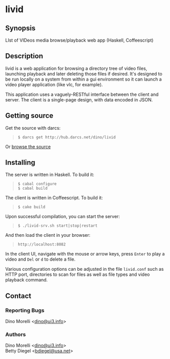 # livid


## Synopsis

LIst of VIDeos media browse/playback web app (Haskell, Coffeescript)


## Description

livid is a web application for browsing a directory tree of
video files, launching playback and later deleting those files if
desired. It's designed to be run locally on a system from within a
gui environment so it can launch a video player application (like
vlc, for example).

This application uses a vaguely-RESTful interface between the client
and server. The client is a single-page design, with data encoded
in JSON.


## Getting source

Get the source with darcs:

>     $ darcs get http://hub.darcs.net/dino/livid

Or [browse the source](http://hub.darcs.net/dino/livid)


## Installing

The server is written in Haskell. To build it:

>     $ cabal configure
>     $ cabal build

The client is written in Coffeescript. To build it:

>     $ cake build

Upon successful compilation, you can start the server:

>     $ ./livid-srv.sh start|stop|restart

And then load the client in your browser:

>     http://localhost:8082

In the client UI, navigate with the mouse or arrow keys, press
`Enter` to play a video and `Del` or `d` to delete a file.

Various configuration options can be adjusted in the file
`livid.conf` such as HTTP port, directories to scan for files as
well as file types and video playback command.


## Contact

### Reporting Bugs

Dino Morelli <[dino@ui3.info](mailto:dino@ui3.info)>

### Authors

Dino Morelli <[dino@ui3.info](mailto:dino@ui3.info)>  
Betty Diegel <[bdiegel@usa.net](mailto:bdiegel@usa.net)>
